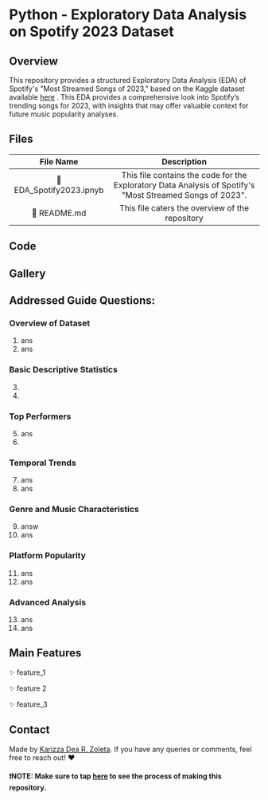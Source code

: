 # Python - Exploratory Data Analysis on Spotify 2023 Dataset

## Overview

This repository provides a structured Exploratory Data Analysis (EDA) of Spotify's "Most Streamed Songs of 2023," based on the Kaggle dataset available [here](https://www.kaggle.com/datasets/nelgiriyewithana/top-spotify-songs-2023) . This EDA provides a comprehensive look into Spotify’s trending songs for 2023, with insights that may offer valuable context for future music popularity analyses.

## Files

| File Name                 | Description                                                                                               |              
| :---:                     | :---:                                                                                                     |                
|🌸 EDA_Spotify2023.ipnyb   | This file contains the code for the Exploratory Data Analysis of Spotify's "Most Streamed Songs of 2023". |                                        
| 🌸 README.md             | This file caters the overview of the repository                                                          |


## Code



## Gallery


## Addressed Guide Questions:

### Overview of Dataset
1. ans
2. ans

### Basic Descriptive Statistics
3. 
4.

### Top Performers
5. ans
6. 

### Temporal Trends
7. ans
8. ans

### Genre and Music Characteristics
9. answ
10. ans

### Platform Popularity
11. ans
12. ans

### Advanced Analysis
13. ans
14. ans

## Main Features
:sparkles: feature_1

:sparkles: feature 2

:sparkles: feature_3

## Contact
Made by [Karizza Dea R. Zoleta](https://github.com/kzoleta). If you have any queries or comments, feel free to reach out! :heart:


#### ❗NOTE: Make sure to tap [here](https://github.com/kzoleta/EDA2023/commits/main/README.md) to see the process of making this repository.





    
